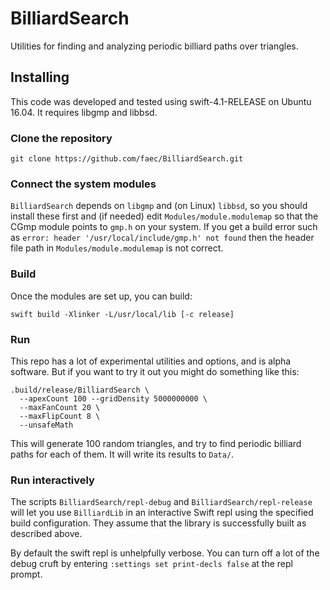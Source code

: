 # BilliardSearch
Utilities for finding and analyzing periodic billiard paths over triangles.

## Installing

This code was developed and tested using swift-4.1-RELEASE on Ubuntu 16.04.
It requires libgmp and libbsd.

### Clone the repository

`git clone https://github.com/faec/BilliardSearch.git`

### Connect the system modules

`BilliardSearch` depends on `libgmp` and (on Linux) `libbsd`, so you should
install these first and (if needed) edit `Modules/module.modulemap` so that
the CGmp module points to `gmp.h` on your system. If you get a build error such
as `error: header '/usr/local/include/gmp.h' not found` then the header file
path in `Modules/module.modulemap` is not correct.

### Build

Once the modules are set up, you can build:

```
swift build -Xlinker -L/usr/local/lib [-c release]
```

### Run

This repo has a lot of experimental utilities and options, and is alpha
software. But if you want to try it out you might do something like this:

```
.build/release/BilliardSearch \
  --apexCount 100 --gridDensity 5000000000 \
  --maxFanCount 20 \
  --maxFlipCount 8 \
  --unsafeMath
```

This will generate 100 random triangles, and try to find periodic billiard
paths for each of them. It will write its results to `Data/`.

### Run interactively

The scripts `BilliardSearch/repl-debug` and `BilliardSearch/repl-release`
will let you use `BilliardLib` in an interactive Swift repl using the
specified build configuration. They assume that the library is successfully
built as described above.

By default the swift repl is unhelpfully verbose. You can turn off a lot of the debug cruft by entering `:settings set print-decls false` at the repl prompt.
